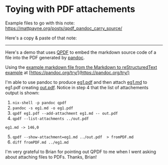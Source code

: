 # Toying with PDF attachements

Example files to go with this note: https://mattpayne.org/posts/qpdf_pandoc_carry_source/

Here's a copy & paste of that note:

***********************

Here's a demo that uses [QPDF](https://qpdf.readthedocs.io/en/stable/cli.html#embedded-files-attachments) to embed the markdown source code of a file into the PDF generated by [pandoc](https://pandoc.org/demos.html#examples).

Using the [example markdown file from the Markdown to reStructuredText example](https://raw.githubusercontent.com/payne/pandoc_example/main/eg1.md) at [https://pandoc.org/try/](https://pandoc.org/try/)


I'm able to use pandoc to produce [eg1.pdf](https://github.com/payne/pandoc_example/blob/main/eg1.pdf) and then attach
[eg1.md](https://raw.githubusercontent.com/payne/pandoc_example/main/eg1.md) to eg1.pdf creating [out.pdf](https://github.com/payne/pandoc_example/blob/main/out.pdf).  Notice in step 4 that the list of attachements output is shown:


1. `nix-shell -p pandoc qpdf`
1. `pandoc -s eg1.md -o eg1.pdf`  
1. `qpdf eg1.pdf --add-attachment eg1.md -- out.pdf` 
1. `qpdf --list-attachments ../out.pdf`  
```
eg1.md -> 146,0
```
5. `qpdf --show-attachment=eg1.md ../out.pdf  > fromPDF.md`
6. `diff fromPDF.md ../eg1.md`


I'm very grateful to Brian for pointing out QPDF to me when I went asking about attaching files to PDFs.  Thanks, Brian!

